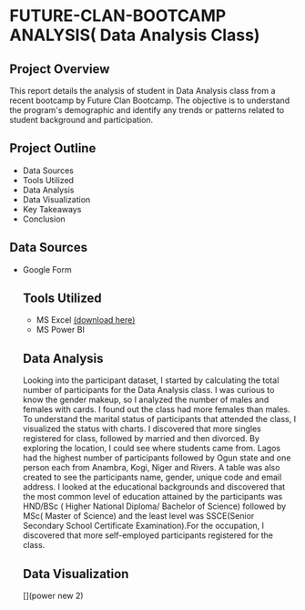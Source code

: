 # FUTURE-CLAN-BOOTCAMP ANALYSIS( Data Analysis Class) 

## Project Overview
This report details the analysis of student in Data Analysis class from a recent bootcamp by Future Clan Bootcamp. The objective is to understand the program's demographic and identify any trends or patterns related to student background and participation.

## Project Outline
- Data Sources
- Tools Utilized
- Data Analysis
- Data Visualization
- Key Takeaways
- Conclusion

## Data Sources
- Google Form

  ## Tools Utilized
  - MS Excel [(download here)](https://docs.google.com/spreadsheets/d/1slHSvA-UtOkseFsfuJJZiOL222vusWt6xEbFOXYxElQ/edit#gid=1248562073)
  - MS Power BI

  ## Data Analysis
  Looking into the participant dataset, I started by calculating the total number of participants for the Data Analysis class. I was curious to know the gender makeup, so I analyzed the number of males and females with cards. I found out the class had more females than males. To understand the marital status of participants that attended the class, I visualized the status with charts. I discovered that more singles registered for class, followed by married and then divorced. By exploring the location, I could see where students came from. Lagos had the highest number of participants followed by Ogun state and one person each from Anambra, Kogi, Niger and Rivers. A table was also created to see the participants name, gender, unique code and email address. I looked at the educational backgrounds and discovered that the most common level of education attained by the participants was HND/BSc ( Higher National Diploma/ Bachelor of Science) followed by MSc( Master of Science) and the least level was SSCE(Senior Secondary School Certificate Examination).For the occupation, I discovered that more self-employed participants registered for the class.

  ## Data Visualization
  [](power new 2)
